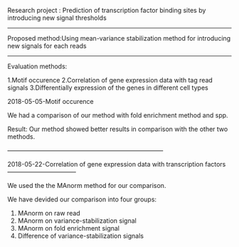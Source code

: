 Research project : Prediction of transcription factor binding sites by introducing new signal thresholds
___
Proposed method:Using mean-variance stabilization method for introducing new signals for each reads
_________
Evaluation methods:

1.Motif occurence 
2.Correlation of gene expression data with tag read signals
3.Differentially expression of the genes in different cell types

2018-05-05-Motif occurence


We had a comparison of our method with fold enrichment method and spp.

Result:
Our method showed better results in comparison with the other two methods.

—————————————————————————


2018-05-22-Correlation of gene expression data with transcription factors
———————————

We used the the MAnorm method for our comparison.

We have devided our comparison into four groups:

1. MAnorm on raw read
2. MAnorm on variance-stabilization signal
3. MAnorm on fold enrichment signal
4. Difference of variance-stabilization signals
